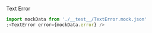 Text Error

```jsx inside Markdown
import mockData from './__test__/TextError.mock.json'
;<TextError error={mockData.error} />
```
